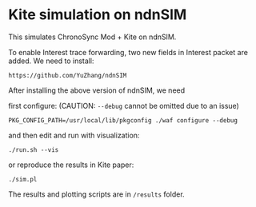 Kite simulation on ndnSIM
================

This simulates ChronoSync Mod + Kite on ndnSIM.  

To enable Interest trace forwarding, two new fields in Interest packet are added. 
We need to install:

`https://github.com/YuZhang/ndnSIM`

After installing the above version of ndnSIM, we need 

first configure: (CAUTION: `--debug` cannot be omitted due to an issue)

`PKG_CONFIG_PATH=/usr/local/lib/pkgconfig ./waf configure --debug`

and then edit and run with visualization:

`./run.sh --vis`

or reproduce the results in Kite paper:

`./sim.pl`

The results and plotting scripts are in `/results` folder.

